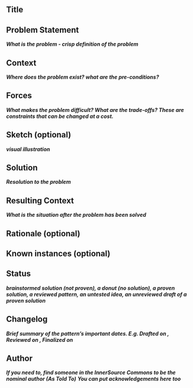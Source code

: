 ## Title  

## Problem Statement
***What is the problem - crisp definition of the problem***

## Context  
***Where does the problem exist? what are the pre-conditions?***

## Forces  
***What makes the problem difficult? What are the trade-offs? These are constraints that can be changed at a cost.***   

## Sketch (optional)  
***visual illustration***

## Solution  
***Resolution to the problem***    

## Resulting Context    
***What is the situation after the problem has been solved***

## Rationale (optional)  

## Known instances (optional)  

## Status  
***brainstormed solution (not proven), a donut (no solution), a proven solution, a reviewed pattern, an untested idea, an unreviewed draft of a proven solution***

## Changelog
***Brief summary of the pattern’s important dates. E.g. Drafted on <date>, Reviewed on <date>, Finalized on <date>***

## Author
***If you need to, find someone in the InnerSource Commons to be the nominal author (As Told To)***
***You can put acknowledgements here too***   